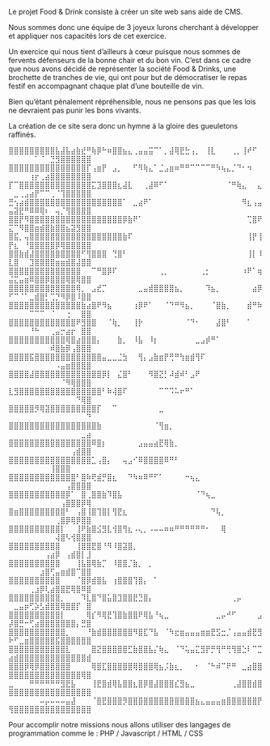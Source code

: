 Le projet Food & Drink consiste à créer un site web sans aide de CMS. 

Nous sommes donc une équipe de 3 joyeux lurons cherchant à développer et appliquer nos capacités lors de cet exercice. 

Un exercice qui nous tient d’ailleurs à cœur puisque nous sommes de fervents défenseurs de la bonne chair et du bon vin. 
C’est dans ce cadre que nous avons décidé de représenter la société Food & Drinks, une brochette de tranches de vie, qui ont pour but de démocratiser le repas festif en accompagnant chaque plat d’une bouteille de vin. 

Bien qu’étant pénalement répréhensible, nous ne pensons pas que les lois ne devraient pas punir les bons vivants. 

La création de ce site sera donc un hymne à la gloire des gueuletons raffinés. 


⣿⣿⣿⣿⣿⣿⣿⣿⣿⣧⣼⣧⣴⣷⣞⠛⢷⡿⠓⠶⣿⣿⣦⣄⢀⣤⣤⣭⠉⠁⡀⣼⢿⣟⣓⢠⡀⠀⢸⣇⠀⠀⠀⢀⡀⢸⠞⠋⠀⠀⠀⠀⠀⠀⠁⠈⠀⣙⣻⣿⣿⣿⣿⣿⣿
⣿⣿⣿⣿⣿⣿⣿⣿⣿⣿⣿⣿⣿⣿⣿⡏⢠⣶⡟⠀⣠⡀⠀⠀⠋⠻⢷⣄⠁⣈⣠⣶⠶⠛⠛⠉⠉⠉⠉⠛⠳⢦⣄⡈⠙⠂⠲⠀⠀⠀⠀⠀⠀⢰⡖⢀⣴⣿⣿⣿⣿⣿⣿⣿⣿
⡏⠉⣿⣿⣿⣿⣿⣿⣿⣿⣿⣿⣿⣿⣿⣿⣍⣹⣿⣿⣿⣆⣼⣇⠀⠀⢀⣼⠿⠋⠁⠀⠀⠀⠀⠀⠀⠀⠀⠀⠀⠀⠈⠛⢷⣄⠀⠀⣄⠀⣀⢀⣠⣴⡟⠉⠉⢀⠈⢹⣿⣿⣿⣿⣿
⣛⢢⣴⣾⣿⣿⣿⣿⣿⣿⣿⣿⣿⣿⣿⣿⣿⣿⣿⣿⣿⣿⠁⠀⣀⣴⠟⠁⠀⠀⠀⠀⠀⠀⠀⠀⠀⠀⠀⠀⠀⠀⠀⠀⠀⠻⣆⢠⣤⣤⣽⣟⠛⠿⠿⢿⠆⠀⢤⡈⢻⣿⣿⣿⣿
⣿⣿⡟⠻⣿⣿⣿⣿⣿⣿⣿⣿⣿⣿⣿⣿⣿⣿⣿⣿⣿⣿⡿⣷⠟⠁⠀⠀⠀⠀⠀⠀⠀⠀⠀⠀⠀⠀⠀⠀⠀⠀⠀⠀⠀⠀⢉⣿⠟⣍⠉⠻⣿⣿⣶⣾⣿⣷⣿⣿⣦⣽⣻⣿⣿
⣿⣯⡀⢤⣿⣿⣿⣿⣿⣿⣿⣿⣿⣿⣿⣿⣿⣿⣿⣿⣿⣿⣷⠏⠀⠀⠀⠀⠀⠀⠀⠀⠀⠀⠀⠀⠀⠀⠀⠀⠀⠀⠀⠀⠀⠀⢸⡟⢸⡟⣆⠀⠘⣿⣿⣿⣿⣿⡿⢿⣿⣿⣿⣿⣿
⣿⣿⣷⣾⣼⣿⣿⣿⣿⣿⣿⣿⣿⣿⠋⢻⣿⣿⣿⠀⢙⣿⠃⠀⠀⠀⠀⠀⠀⠀⠀⠀⠀⠀⠀⠀⠀⠀⠀⠀⠀⠀⠀⠀⠀⠀⢸⡇⠸⣇⣿⠀⠀⣹⣿⣿⣿⣿⣶⣶⣾⣿⣼⣿⣿
⣿⣿⣿⣿⣿⣿⣿⣿⣿⣿⣿⣿⣿⣿⠀⠀⠉⠛⣿⡿⠏⠀⠀⠀⠀⠀⠀⠀⠀⢀⡀⠀⠀⠀⠀⠀⠀⢀⡂⠀⠀⠀⠀⠀⠀⠰⠟⠁⢶⣬⣍⣤⣶⠿⣿⣿⡿⣿⣿⣿⢿⣿⢿⣿⣿
⣿⣿⣿⣿⣿⣿⣿⣿⣿⣿⣿⣿⣿⢿⡀⠀⣠⣞⡉⠀⠀⠀⠀⠀⠀⣀⣤⣾⣿⣿⣿⣿⣦⡀⠀⠀⠀⠀⠹⣦⡀⠀⠀⠀⠀⠀⠀⣴⡿⠋⠉⠈⠁⣀⣾⣿⡃⢉⡙⠻⡿⣿⠸⣿⣿
⣿⣿⣿⣿⣿⣿⣿⣿⣿⣿⣿⣿⣿⣿⣷⣴⣿⠟⠻⣦⠀⠀⠀⠀⢰⡿⠟⠁⠀⠀⠈⠙⠛⠻⣦⡀⠀⠀⠀⠈⣿⣷⡀⠀⠀⠀⣾⠛⠷⠀⠀⠀⠀⠉⠉⠉⠀⠈⠀⠀⢐⠀⠀⣿⣿
⣿⣿⣿⣿⣿⣿⣿⣿⣿⣿⣿⣿⣿⠟⣻⣿⣿⠀⠀⠈⢷⡀⠀⠀⢸⡗⠀⠀⠀⠀⠀⠀⠀⠀⠈⠙⠂⠀⠀⠀⣼⣿⠃⠀⠀⠀⠁⠀⠀⠀⠀⠀⠀⠘⠓⠀⠀⢀⣤⡒⣴⡖⠀⣿⣿
⣿⣿⣿⣿⣿⣿⣿⣿⣿⣿⣿⢿⣿⣴⣿⣿⣿⡄⠀⠀⠀⣷⡀⠀⠸⣧⠀⠸⡆⠀⠀⠀⠀⠀⠀⠀⣀⣠⡾⠛⠁⠀⠀⠀⠀⠀⠀⠀⠀⠀⠀⠀⠀⠀⠀⠀⠀⠾⣿⣷⡿⢠⣿⣿⣿
⣿⣿⣿⣿⣯⣿⣿⣿⣿⣿⣿⣿⣿⣿⣿⣿⣿⣿⣤⣀⣀⣈⣳⠀⠀⢻⡄⣠⣷⣶⡟⢛⠛⢳⣶⣾⢻⠏⠀⠀⠀⠀⠀⠀⠀⠀⠀⠀⠀⠀⠀⠀⠀⠀⠀⠀⠀⠀⠠⣤⣶⣿⣿⣿⣿
⣿⣿⣿⣿⣼⣿⣿⣿⣿⣿⣿⣿⣿⣿⣿⣿⣿⣿⡿⡇⠀⣌⣿⠃⠀⠀⠀⠻⣿⣝⡃⠼⣾⠾⠃⣠⠟⠀⠀⠀⠀⠀⠀⠀⠀⠀⠀⠀⠀⠀⠀⠀⠀⠀⠀⠀⠀⠀⠀⠈⠻⢿⣿⣿⣿
⣇⣻⣿⣿⣿⣿⣿⣿⣿⣿⣿⣿⣿⣿⣿⣿⣿⣿⠃⠷⢼⣿⠏⠀⠀⠀⠀⠀⠀⠉⠉⠩⠥⠖⠛⠁⠀⠀⠀⠀⠀⠀⠀⠀⠀⠀⠀⠀⠀⠀⠀⠀⠀⠀⠀⠀⠀⠀⠀⠀⠀⠀⠙⢿⣿
⣿⣿⣿⣿⣿⡻⢿⣽⣿⣿⣿⣿⣿⣿⣿⣿⣿⡏⠀⠀⠉⠀⠀⠀⠀⠀⠀⠀⠀⣀⠀⠀⠀⠀⠀⠀⠀⠀⠀⠀⠀⠀⠀⠀⠀⠀⠀⠀⠀⠀⠀⠀⠀⠀⠀⠀⠀⠀⠀⠀⠀⠀⠀⠀⠙
⣿⣿⣿⣿⣿⣿⣿⣿⣿⣿⣿⣿⣿⣿⣿⣿⣿⣷⠀⠀⠀⠀⠀⠀⠀⠀⠀⠀⠈⢻⣶⡀⠀⠀⠀⠀⠀⠀⠀⠀⠀⠀⠀⠀⠀⠀⠀⠀⠀⠀⠀⠀⠀⠀⠀⠀⠀⠀⠀⠀⠀⠀⠀⣀⣴
⣿⣿⣿⣿⣿⣿⣿⣿⣿⣿⣿⣿⣿⣿⣿⣿⠿⣿⡆⠀⠀⠀⠀⠀⠀⣠⣤⣤⣴⣟⢿⣷⡀⠀⠀⠀⠀⠀⠀⠀⠀⠀⠀⠀⠀⠀⠀⠀⠀⠀⠀⠀⠀⠀⠀⠀⠀⠀⠀⠀⠀⢠⣾⣿⣿
⣿⣿⣿⣿⣿⣿⣿⣿⣿⣿⣿⣿⣿⣿⣿⣿⣁⢠⣿⡄⠀⠀⢤⣠⠊⠿⣿⣿⣿⣿⠿⠛⠃         ⠀⠀⠀⠀⠀⠀⠀⠀⠀⠀⠀ ⠀⠀⠀⠀⠀⠀⠀⠀⢸⣿⣿⣿
⣿⣿⣿⣿⣿⣿⣿⣿⣿⣿⣿⣿⣿⠃⣿⠷⢟⣾⡛⣿⣆⠀⠀⠙⠳⠶⠿⠛⠋⠁⠀⠀⠀⠀⠒⢦⣄⠀⠀⠀⠀⠀⠀⠀⠀⠀⠀⠀⠀⠀⠀⠀⠀⠀⠀⠀⠀⠀⠀⠀⢠⣿⣿⣿⣿
⣿⣿⣿⣿⣿⣿⣿⣿⣿⣿⣿⡿⠁⠀⣿⢀⣿⣿⣷⠹⣿⣧⠀⠀⠀⠀⠀⠀⠀⠀⠀⠀⠀⠀⠀⠀⠈⠙⢦⣀⠀⠀⠀⠀⠀⠀⠀⠀⠀⠀⠀⠀⠀⠀⠀⠀⠀⠀⠀⢠⣿⣿⣿⡿⢿
⣿⣶⣿⣿⣿⣿⣿⣿⣿⣿⣿⠃⠀⢠⣿⢸⣿⢹⣿⡇⢻⣟⣆⠀⠀⠀⠀⠀⠀⠀⠀⠀⠀⠀⠀⠀⠀⠀⠀⠙⢧⡀⠀⠀⠀⠀⠀⠀⠀⠀⠀⠀⠀⠀⠀⠀⠀⠀⢀⣿⡿⢿⡿⣿⣿
⣿⣿⣿⣿⣿⣿⣿⣿⣿⣿⡇⠀⠀⢸⠟⣷⣿⣪⣻⣇⢺⣿⢻⣆⠠⢄⡀⠠⠤⠤⠶⠶⠛⠛⠛⠛⠛⠛⠂⠀⠀⢿⠀⠀⠀⠀⠀⠀⠀⠀⠀⠀⠀⠀⠀⠀⠀⠀⢼⣿⠣⢺⣿⣿⣿
⣿⣿⣿⣿⣿⣿⣿⣿⣿⣿⠀⠀⠀⢸⣿⣿⣟⣿⠘⠻⠸⣿⣽⣿⡀⠀⠀⠀⠀⠀⠀⠀⠀⠀⠀⠀⠀⠀⠀⠀⠀⠀⠀⠀⠀⠀⠀⠀⠀⠀⠀⠀⠀⠀⠀⠀⢠⣴⡿⠀⢠⣾⣿⡇⣸
⣿⣿⣿⣿⣿⣿⣿⣿⣿⣿⠀⠀⠀⢸⣧⣿⢿⣷⡉⠀⠸⣿⣿⡈⣷⡀⠀⡀⠀⠀⠀⠀⠀⠀⠀⠀⠀⠀⠀⠀⠀⠀⠀⠀⠀⠀⠀⠀⠀⠀⠀⠀⠀⠀⠀⣰⣿⢋⣤⣶⣾⣿⠉⣿⣿
⣿⣿⣿⣿⣿⣿⣿⣿⣿⣿⠀⠀⠀⠈⣿⡿⣾⣿⣧⠀⢰⣿⣿⣿⢹⣿⡄⠀⠁⠀⠀⠀⠀⠀⠀⠀⠀⠀⠀⠀⠀⠀⠀⠀⠀⠀⠀⠀⠀⠀⠀⠀⠀⢀⣰⡿⢇⣴⣿⣿⣟⢿⣿⠿⣿
⣿⣿⣿⣿⣿⣿⣿⣿⣿⣿⡀⠀⠀⠀⠹⣇⣿⠙⣿⣥⣿⣹⣿⣿⣟⣙⣿⡄⠀⠀⠀⠀⠀⠀⠀⠀⠀⠀⠀⠀⠀⠀⠀⢀⡤⠀⠀⠀⠀⠀⣀⣤⡶⢋⡵⣣⣾⣿⣿⢿⣿⣿⡏⠀⣿
⣿⣿⣿⣿⣿⣿⣿⣿⣿⣿⡇⠀⠀⠀⠀⢿⡎⠻⢿⣟⢹⣿⣷⣿⣿⠟⢿⣧⠘⢦⣀⠀⠀⠀⠀⠀⠀⠀⠀⠀⣀⡤⠚⠋⠀⠀⠀⠀⣠⡼⣿⣛⠒⢋⣴⣿⣿⣿⣿⣿⣿⣿⡄⣛⣿
⣿⣿⣿⣿⣿⣿⣿⣿⣿⣿⣿⡀⠀⠀⠀⠘⣷⣾⣿⣿⣿⣿⣿⣿⠻⣿⣏⠙⣧⠀⠈⠳⣖⣶⣤⣤⣤⣶⣶⣟⣫⣒⡈⢠⣤⣤⣾⣟⣻⠗⠋⣀⣶⣿⣿⣿⣿⣿⣯⣿⣿⣿⣿⣿⣿
⣿⣿⣿⣿⣿⣿⣿⣿⣿⣿⣿⣇⠀⠀⠀⠀⣿⣝⣿⣿⣿⣿⣿⣋⣷⣿⣿⣧⡌⢷⣄⠀⠈⠙⢥⣤⣍⣻⡟⡛⢻⠛⢛⢻⣿⣑⠇⠉⣉⣴⣾⣿⣿⣿⣿⣿⣿⣿⣿⣿⣿⣿⣿⣿⣾
⣿⣿⣿⡿⢿⡿⣿⣿⣿⣿⣿⣿⠀⠀⠀⠀⢿⣿⣏⣿⣿⣿⣿⣿⢿⣿⣿⣿⢿⣦⡨⣷⣆⡀⠀⠀⠂⠀⠈⠓⠾⠉⠟⠛⠀⣀⣴⣿⣿⣿⣿⣿⣿⣿⣿⣿⣿⣿⣿⣿⣿⣿⣿⢿⣿
⣀⠀⠀⠀⠛⠛⠛⠛⠛⠛⣻⣟⣧⠀⠀⠀⢸⣟⣿⣾⢿⣧⣿⣿⣆⣿⡿⣿⣼⣿⣿⣿⣎⣻⣦⣀⠀⠀⠀⠀⠀⠀⠀⢀⣼⣿⣿⣾⣿⣿⣿⣿⣿⣿⣿⣿⣿⣿⣿⣿⣿⣿⣿⣿⣿
⠀⠀⠀⠀⠀⠀⠤⡤⠤⠤⠤⣤⣼⠀⠀⠀⠈⣿⣟⣿⣿⣿⡻⣿⣿⣿⣿⣿⣿⣿⣿⣿⣿⣿⣿⣿⣦⣄⣤⣤⣤⣶⣿⣿⣿⣿⣿⣿⡟⢻⣿⣿⣿⣿⣿⣿⣿⣿⣿⣿⣿⣿⣿⣿⣿



Pour accomplir notre missions nous allons utiliser des langages de programmation comme le : 
PHP / Javascript / HTML / CSS




